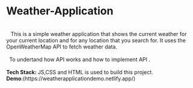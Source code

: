# Weather-Application
<br>
&nbsp; &nbsp;This is a simple weather application that shows the current weather for your current location and for any location that you search for. It uses the OpenWeatherMap API to fetch weather data.
<br>
<br>
 &nbsp; To undertand how API works and how to implement API .
 <br>
 <br>
 <b>Tech Stack: </b>JS,CSS and HTML is used to build this project.
 
 <br>
<b>Demo</b>:(https://weatherapplicationdemo.netlify.app/)
